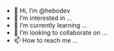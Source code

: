 - 👋 Hi, I’m @hebodev
- 👀 I’m interested in ...
- 🌱 I’m currently learning ...
- 💞️ I’m looking to collaborate on ...
- 📫 How to reach me ...

<!---
hebodev/hebodev is a ✨ special ✨ repository because its `README.md` (this file) appears on your GitHub profile.
You can click the Preview link to take a look at your changes.
--->

